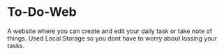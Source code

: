 # To-Do-Web
A website where you can create and edit your daily task or take note of things. Used Local Storage so you dont have to worry about lossing your tasks.
